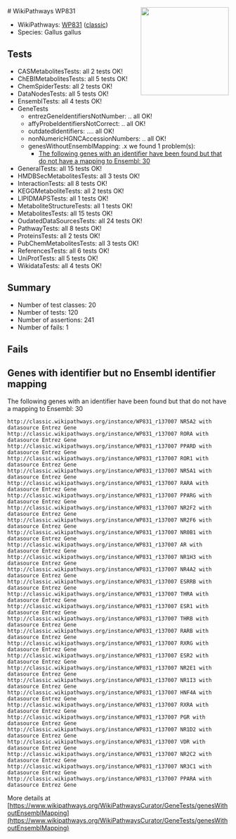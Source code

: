 <img style="float: right; width: 200px" src="https://upload.wikimedia.org/wikipedia/commons/thumb/8/83/Wplogo_with_text_500.png/640px-Wplogo_with_text_500.png" />
# WikiPathways WP831

* WikiPathways: [WP831](https://wikipathways.org/pathways/WP831) ([classic](https://classic.wikipathways.org/instance/WP831))
* Species: Gallus gallus
## Tests
* CASMetabolitesTests: all 2 tests OK!
* ChEBIMetabolitesTests: all 5 tests OK!
* ChemSpiderTests: all 2 tests OK!
* DataNodesTests: all 5 tests OK!
* EnsemblTests: all 4 tests OK!
* GeneTests
    * entrezGeneIdentifiersNotNumber: .. all OK!
    * affyProbeIdentifiersNotCorrect: .. all OK!
    * outdatedIdentifiers: .... all OK!
    * nonNumericHGNCAccessionNumbers: .. all OK!
    * genesWithoutEnsemblMapping: .x we found 1 problem(s):
        * [The following genes with an identifier have been found but that do not have a mapping to Ensembl: 30](#c4e5434b)
* GeneralTests: all 15 tests OK!
* HMDBSecMetabolitesTests: all 3 tests OK!
* InteractionTests: all 8 tests OK!
* KEGGMetaboliteTests: all 2 tests OK!
* LIPIDMAPSTests: all 1 tests OK!
* MetaboliteStructureTests: all 1 tests OK!
* MetabolitesTests: all 15 tests OK!
* OudatedDataSourcesTests: all 24 tests OK!
* PathwayTests: all 8 tests OK!
* ProteinsTests: all 2 tests OK!
* PubChemMetabolitesTests: all 3 tests OK!
* ReferencesTests: all 6 tests OK!
* UniProtTests: all 5 tests OK!
* WikidataTests: all 4 tests OK!


## Summary

* Number of test classes: 20
* Number of tests: 120
* Number of assertions: 241
* Number of fails: 1

## Fails

<a name="c4e5434b" />

## Genes with identifier but no Ensembl identifier mapping

The following genes with an identifier have been found but that do not have a mapping to Ensembl: 30
```
http://classic.wikipathways.org/instance/WP831_r137007 NR5A2 with datasource Entrez Gene
http://classic.wikipathways.org/instance/WP831_r137007 RORA with datasource Entrez Gene
http://classic.wikipathways.org/instance/WP831_r137007 PPARD with datasource Entrez Gene
http://classic.wikipathways.org/instance/WP831_r137007 ROR1 with datasource Entrez Gene
http://classic.wikipathways.org/instance/WP831_r137007 NR5A1 with datasource Entrez Gene
http://classic.wikipathways.org/instance/WP831_r137007 RARA with datasource Entrez Gene
http://classic.wikipathways.org/instance/WP831_r137007 PPARG with datasource Entrez Gene
http://classic.wikipathways.org/instance/WP831_r137007 NR2F2 with datasource Entrez Gene
http://classic.wikipathways.org/instance/WP831_r137007 NR2F6 with datasource Entrez Gene
http://classic.wikipathways.org/instance/WP831_r137007 NR0B1 with datasource Entrez Gene
http://classic.wikipathways.org/instance/WP831_r137007 AR with datasource Entrez Gene
http://classic.wikipathways.org/instance/WP831_r137007 NR1H3 with datasource Entrez Gene
http://classic.wikipathways.org/instance/WP831_r137007 NR4A2 with datasource Entrez Gene
http://classic.wikipathways.org/instance/WP831_r137007 ESRRB with datasource Entrez Gene
http://classic.wikipathways.org/instance/WP831_r137007 THRA with datasource Entrez Gene
http://classic.wikipathways.org/instance/WP831_r137007 ESR1 with datasource Entrez Gene
http://classic.wikipathways.org/instance/WP831_r137007 THRB with datasource Entrez Gene
http://classic.wikipathways.org/instance/WP831_r137007 RARB with datasource Entrez Gene
http://classic.wikipathways.org/instance/WP831_r137007 RXRG with datasource Entrez Gene
http://classic.wikipathways.org/instance/WP831_r137007 ESR2 with datasource Entrez Gene
http://classic.wikipathways.org/instance/WP831_r137007 NR2E1 with datasource Entrez Gene
http://classic.wikipathways.org/instance/WP831_r137007 NR1I3 with datasource Entrez Gene
http://classic.wikipathways.org/instance/WP831_r137007 HNF4A with datasource Entrez Gene
http://classic.wikipathways.org/instance/WP831_r137007 RXRA with datasource Entrez Gene
http://classic.wikipathways.org/instance/WP831_r137007 PGR with datasource Entrez Gene
http://classic.wikipathways.org/instance/WP831_r137007 NR1D2 with datasource Entrez Gene
http://classic.wikipathways.org/instance/WP831_r137007 VDR with datasource Entrez Gene
http://classic.wikipathways.org/instance/WP831_r137007 NR2C2 with datasource Entrez Gene
http://classic.wikipathways.org/instance/WP831_r137007 NR3C1 with datasource Entrez Gene
http://classic.wikipathways.org/instance/WP831_r137007 PPARA with datasource Entrez Gene
```

More details at [https://www.wikipathways.org/WikiPathwaysCurator/GeneTests/genesWithoutEnsemblMapping](https://www.wikipathways.org/WikiPathwaysCurator/GeneTests/genesWithoutEnsemblMapping)


